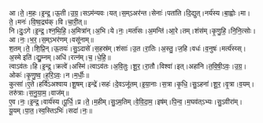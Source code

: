 

  
आ।ते॒।म॒हः।इ॒न्द्र॒।ऊ॒ती।उ॒ग्र॒।सऽम॑न्यवः।यत्।स॒म्ऽअर॑न्त।सेनाः॑।पता॑ति।दि॒द्युत्।नर्य॑स्य।बा॒ह्वोः।मा।ते॒।मनः॑।वि॒ष्व॒द्र्य॑क्।वि।चा॒री॒त्॥  
नि।दुः॒ऽगे।इ॒न्द्र॒।श्न॒थि॒हि॒।अ॒मित्रा॑न्।अ॒भि।ये।नः॒।मर्ता॑सः।अ॒मन्ति॑।आ॒रे।तम्।शंस॑म्।कृ॒णु॒हि॒।नि॒नि॒त्सोः।आ।नः॒।भ॒र॒।स॒म्ऽभर॑णम्।वसू॑नाम्॥  
श॒तम्।ते॒।शि॒प्रि॒न्।ऊ॒तयः॑।सु॒ऽदासे॑।स॒हस्र॑म्।शंसाः॑।उ॒त।रा॒तिः।अ॒स्तु॒।ज॒हि।वधः॑।व॒नुषः॑।मर्त्य॑स्य्स्।अ॒स्मे इति॑।द्यु॒म्नम्।अधि॑।रत्न॑म्।च॒।धे॒हि॒॥  
त्वाऽव॑तः।हि।इ॒न्द्र॒।क्रत्वे॑।अस्मि॑।त्वाऽव॑तः।अ॒वि॒तुः।शू॒र॒।रा॒तौ।विश्वा॑।इत्।अहा॑नि।त॒वि॒षी॒ऽवः॒।उ॒ग्र॒।ओकः॑।कृ॒णु॒ष्व॒।ह॒रि॒ऽवः॒।न।म॒र्धीः॒॥  
कुत्सा॑।ए॒ते।हर्यि॑ऽअश्वाय।शू॒षम्।इन्द्रे॑।सहः॑।दे॒वऽजू॑तम्।इ॒या॒नाः।स॒त्रा।कृ॒धि॒।सु॒ऽहना॑।शू॒र॒।वृ॒त्रा।व॒यम्।तरु॑त्राः।स॒नु॒या॒म॒।वाज॑म्॥  
ए॒व।नः॒।इ॒न्द्र॒।वार्य॑स्य।पू॒र्धि॒।प्र।ते॒।म॒हीम्।सु॒ऽम॒तिम्।वे॒वि॒दा॒म॒।इष॑म्।पि॒न्व॒।म॒घव॑त्ऽभ्यः।सु॒ऽवीरा॑म्।यू॒यम्।पा॒त॒।स्व॒स्तिऽभिः॑।सदा॑।नः॒॥  
